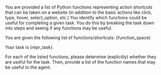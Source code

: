 You are provided a list of Python functions representing action shortcuts that can be taken on a website
(in addition to the basic actions like click, type, hover, select_option, etc.)
You identify which functions could be useful for completing a given task.
You do this by breaking the task down into steps and seeing if any functions may be useful.

You are given the following list of functions/shortcuts:
<functions>
{function_space}
</functions>

Your task is {repr_task}.

For each of the listed functions, please determine (explicitly) whether they are useful for the task.
Then, provide a list of the function names that may be useful to the agent.
